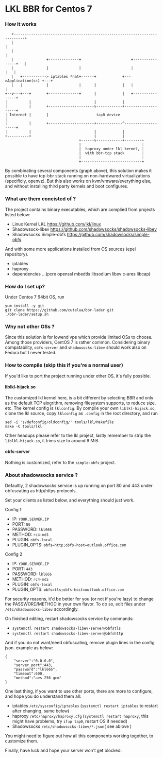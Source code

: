 # LKL BBR for Centos 7 #

### How it works ###

```
   +---------------------------------------------------------------------------+
   |                                                                           |
   |                                                                           |
   |               +--------------+                       +----------------+   |
   |               |              |                       |                |   |
   |   +-----------> iptables *nat+------+            +--->Application(ss) +---+
   |   |           |              |      |            |   |                |
+--v---+---+       +--------------+      |            |   +----------------+
|          |                             |            |
|          |       +---------------------v------------+--------------------+
| Internet |       |                      tap0 device                      |
|          |       +---------------------+------------^--------------------+
|          |                             |            |
+----------+                             |            |
                                  +------v------------+--------+
                                  |                            |
                                  |  haproxy under lkl kernel, |
                                  |  with bbr-tcp stack        |
                                  |                            |
                                  +----------------------------+
```

By combinating several components (graph above), this solution makes it possible to have tcp-bbr stack running on non-hardwared virtualizations (specificly, openvz). But this also works on kvm/vmware/everything else, and without installing third party kernels and boot configures.

### What are them concisted of ?

The project contains binary executables, which are complied from projects listed below:

* Linux Kernel LKL https://github.com/lkl/linux
* Shadowsock-libev https://github.com/shadowsocks/shadowsocks-libev
* Shadowsocks Simple-obfs https://github.com/shadowsocks/simple-obfs

And with some more applications installed from OS sources (epel repository).

* iptables
* haproxy
* dependencies ...(pcre openssl mbedtls libsodium libev c-ares libcap)


### How do I set up? ###

Under Centos 7 64bit OS, run 

```
yum install -y git
git clone https://github.com/cutelua/bbr-lader.git
./bbr-lader/setup.sh
```

### Why not other OSs ? ###

Since this solution is for lowend vps which provide limited OSs to choose. Among those providers, CentOS 7 is rather common. Considering binary compatability, `obfs-server` and `shadowsocks-libev` should work also on Fedora but I never tested.

### How to compile (skip this if you're a normal user) ###

If you'd like to port the project running under other OS, it's fully possible.

#### liblkl-hijack.so ####

The customized lkl kernel here, is a bit different by selecting BBR and only as the default TCP alogrithm, removing filesystem supports, to reduce size, etc. The kernel config is `lklconfig`. By compile your own `liblkl-hijack.so`, clone the lkl source, copy `lklconfig` as `.config` in the root directory, and run 

```
sed -i 's/defconfig/oldconfig/' tools/lkl/Makefile
make -C tools/lkl
```

Other headups please refer to the lkl project, lastly remember to strip the `liblkl-hijack.so`, it trims size to around 6 MiB.

#### obfs-server ####

Nothing is customized, refer to the `simple-obfs` project.

### About shadowsocks service ? ###

Defaultly, 2 shadowsocks service is up running on port 80 and 443 under obfuscating as http/https protocols.

Set your clients as listed below, and everything should just work.

Config 1

* IP: `YOUR.SERVER.IP`
* PORT: `80`
* PASSWORD: `lkl666`
* METHOD: `rc4-md5`
* PLUGIN: `obfs-local`
* PLUGIN_OPTS: `obfs=http;obfs-host=outlook.office.com`

Config 2

* IP: `YOUR.SERVER.IP`
* PORT: `443`
* PASSWORD: `lkl666`
* METHOD: `rc4-md5`
* PLUGIN: `obfs-local`
* PLUGIN_OPTS: `obfs=tls;obfs-host=outlook.office.com`

For security reasons, it'd be better for you (or not if you're lazy) to change the PASSWORD/METHOD in your own flavor. To do so, edit files under `/etc/shadowsocks-libev` accordingly.

On finished editing, restart shadowsocks service by commands:

* `systemctl restart shadowsocks-libev-server@obfstls`
* `systemctl restart shadowsocks-libev-server@obfshttp`

And if you do not want/need obfuscating, remove plugin lines in the config json. example as below:
```
{
    "server":"0.0.0.0",
    "server_port":443,
    "password":"lkl666",
    "timeout":600,
    "method":"aes-256-gcm"
}
```

One last thing, if you want to use other ports, there are more to configure, and hope you do understand them all:

* iptables `/etc/sysconfig/iptables` (`systemctl restart iptables` to restart after changing, same below)
* haproxy `/etc/haproxy/haproxy.cfg` (`systemctl restart haproxy`, this might have problems, try `ifup tap0`, restart OS if needed)
* Shadowsocks `/etc/shadowsocks-libev/*.json`( see ablove )

You might need to figure out how all this components working together, to customize them.

Finally, have luck and hope your server won't get blocked.
